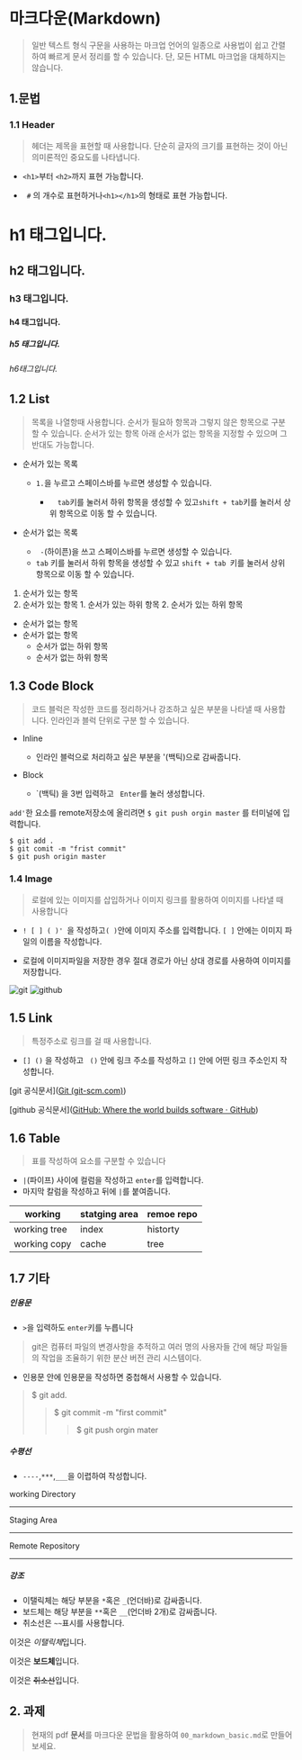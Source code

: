# 마크다운(Markdown)

> 일반 텍스트 형식 구문을 사용하는 마크업 언어의 일종으로 사용법이 쉽고 간렬하여 빠르게 문서 정리를 할 수 있습니다. 단, 모든 HTML 마크업을 대체하지는 않습니다.



## 1.문법

###  1.1 Header

> 헤더는 제목을 표현할 때 사용합니다. 단순히 글자의 크기를 표현하는 것이 아닌 의미론적인 중요도를 나타냅니다.

+  `<h1>`부터 `<h2>`까지 표현 가능합니다.

+ ` #` 의 개수로 표현하거나` <h1></h1> `의 형태로 표현 가능합니다.

  

# h1 태그입니다.

## h2 태그입니다.

### h3 태그입니다.

#### h4 태그입니다.

##### h5 태그입니다.

###### h6태그입니다.



## 1.2 List

> 목록을 나열항때 사용합니다.  순서가 필요하 항목과 그렇지 않은 항목으로 구분할 수 있습니다. 순서가 있는 항목 아래 순서가 없는 항목을 지정할 수 있으며 그 반대도 가능합니다.

- 순서가 있는 목록

  -  `1.`을 누르고 스페이스바를 누르면 생성할 수 있습니다.

     -   `  tab`키를 눌러서 하위 항목을 생성할 수 있고` shift + tab `키를 눌러서 상위 항목으로 이동 할 수 있습니다.

- 순서가 없는 목록
     - ` -`(하이픈)을 쓰고 스페이스바를 누르면 생성할 수 있습니다.
     -  `tab` 키를 눌러서 하위 항목을 생성할 수 있고 `shift + tab `키를 눌러서 상위 항목으로 이동 할 수 있습니다.



1. 순서가 있는 항목
2. 순서가 있는 항목
        1. 순서가 있는 하위 항목
           2.  순서가 있는 하위 항목



- 순서가 없는 항목
- 순서가 없는 항목
  - 순서가 없는 하위 항목
  - 순서가 없는 하위 항목



## 1.3 Code Block

> 코드 블럭은 작성한 코드를 정리하거나 강조하고 싶은 부분을 나타낼 때 사용합니다. 인라인과 블럭 단위로 구분 할 수 있습니다.

- Inline
  - 인라인 블럭으로 처리하고 싶은 부분을 '(백틱)으로 감싸줍니다.

- Block

  - `(백틱) 을 3번 입력하고  ``` Enter```를 눌러 생성합니다.

    



`add'`한 요소를 remote저장소에 올리려면 `$ git push orgin master` 를 터미널에 입력합니다.

```shell
$ git add .
$ git comit -m "frist commit"
$ git push origin master
```



### 1.4 Image

> 로컬에 있는 이미지를 삽입하거나 이미지 링크를 활용하여 이미지를 나타낼 때 사용합니다 

- `! [ ] ( )' `을 작성하고` ( ) `안에 이미지 주소를 입력합니다. `[ ]` 안에는 이미지 파일의 이름을 작성합니다.

- 로컬에 이미지파일을 저장한 경우 절대 경로가 아닌 상대 경로를 사용하여 이미지를 저장합니다.



![git](https://git-scm.com/images/logo@2x.png)   ![github](https://media.vlpt.us/images/harriet99/post/56204a58-bc0a-485d-9fbd-8a164929235d/asasf.png)





 ## 1.5 Link

> 특정주소로 링크를 걸 때 사용합니다.

- `[] ()` 을 작성하고 ` ()` 안에 링크 주소를 작성하고 `[]` 안에 어떤 링크 주소인지 작성합니다.



[git 공식문서]([Git (git-scm.com)](https://git-scm.com/))

[github 공식문서]([GitHub: Where the world builds software · GitHub](https://github.com/))



## 1.6 Table

> 표를 작성하여 요소를 구분할 수 있습니다

- `|`(파이프) 사이에 컬럼을 작성하고 `enter`를 입력합니다.
- 마지막 칼럼을 작성하고 뒤에 `|`를 붙여줍니다.



| working      | statging area | remoe repo |
| ------------ | ------------- | ---------- |
| working tree | index         | historty   |
| working copy | cache         | tree       |



## 1.7 기타

#####  인용문

- `>`을 입력하도 `enter`키를 누릅니다

>git은 컴퓨터 파일의 변경사항을 추적하고 여러 명의 사용자들 간에 해당 파일들의 작업을 조율하기 위한 분산 버전 관리 시스템이다.

- 인용문 안에 인용문을 작성하면 중첩해서 사용할 수 있습니다.

> $ git add.
>
> > $ git commit -m "first commit"
> >
> > > $ git push orgin mater



##### 수평선

-  `----`,`***`,`___`을 이렵하여 작성합니다.

working Directory

---

Staging Area

***

Remote Repository

___



##### 강조

- 이탤릭체는 해당 부분을 `*`혹은 `_`(언더바)로 감싸줍니다.
- 보드체는 해당 부분을 `**`혹은 `__`(언더바 2개)로 감싸줍니다.
- 취소선은 `~~`표시를 사용합니다.

이것은 *이탤릭체*입니다.

이것은 **보드체**입니다.

이것은 ~~취소선~~입니다.



## 2. 과제

> 현재의 pdf **문서**를 마크다운 문법을 활용하여 `00_markdown_basic.md`로 만들어 보세요.



